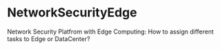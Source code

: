 # NetworkSecurityEdge
Network Security Platfrom with Edge Computing: How to assign different tasks to Edge or DataCenter?
